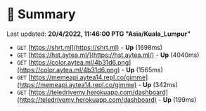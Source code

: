 # 📖 Summary
Last updated: **20/4/2022, 11:46:00 PTG "Asia/Kuala_Lumpur"**

- `GET` [https://shrt.ml](https://shrt.ml) - **Up** (1698ms)
- `GET` [https://hst.aytea.ml/](https://hst.aytea.ml/) - **Up** (4040ms)
- `GET` [https://color.aytea.ml/4b31d6.png](https://color.aytea.ml/4b31d6.png) - **Up** (1565ms)
- `GET` [https://memeapi.aytea14.repl.co/gimme](https://memeapi.aytea14.repl.co/gimme) - **Up** (342ms)
- `GET` [https://teledrivemy.herokuapp.com/dashboard](https://teledrivemy.herokuapp.com/dashboard) - **Up** (199ms)
